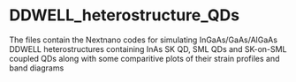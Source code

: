 # DDWELL_heterostructure_QDs

The files contain the Nextnano codes for simulating InGaAs/GaAs/AlGaAs DDWELL heterostructures containing InAs SK QD, SML QDs and SK-on-SML coupled QDs along with some comparitive plots of their strain profiles and band diagrams
